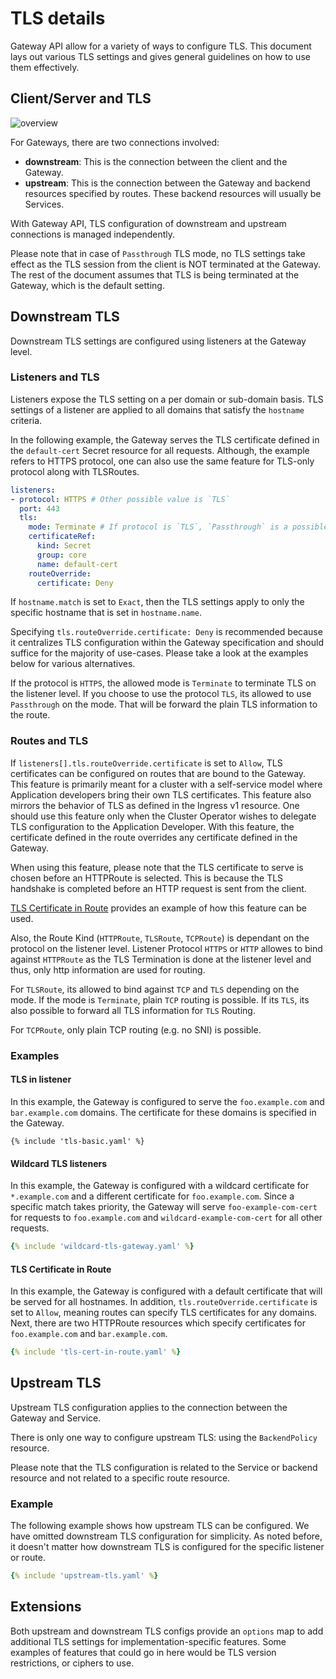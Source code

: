# TLS details

Gateway API allow for a variety of ways to configure TLS. This document lays
out various TLS settings and gives general guidelines on how to use them
effectively.

## Client/Server and TLS

![overview](/images/tls-overview.svg)

For Gateways, there are two connections involved:

- **downstream**: This is the connection between the client and the Gateway.
- **upstream**: This is the connection between the Gateway and backend resources
   specified by routes. These backend resources will usually be Services.

With Gateway API, TLS configuration of downstream and
upstream connections is managed independently.

Please note that in case of `Passthrough` TLS mode, no TLS settings take
effect as the TLS session from the client is NOT terminated at the Gateway.
The rest of the document assumes that TLS is being terminated at the Gateway,
which is the default setting.

## Downstream TLS

Downstream TLS settings are configured using listeners at the Gateway level.

### Listeners and TLS

Listeners expose the TLS setting on a per domain or sub-domain basis.
TLS settings of a listener are applied to all domains that satisfy the
`hostname` criteria.

In the following example, the Gateway serves the TLS certificate
defined in the `default-cert` Secret resource for all requests.
Although, the example refers to HTTPS protocol, one can also use the same
feature for TLS-only protocol along with TLSRoutes.

```yaml
listeners:
- protocol: HTTPS # Other possible value is `TLS`
  port: 443
  tls:
    mode: Terminate # If protocol is `TLS`, `Passthrough` is a possible mode
    certificateRef:
      kind: Secret
      group: core
      name: default-cert
    routeOverride:
      certificate: Deny
```

If `hostname.match` is set to `Exact`, then the TLS settings apply to only the
specific hostname that is set in `hostname.name`.

Specifying `tls.routeOverride.certificate: Deny` is recommended because it
centralizes TLS configuration within the Gateway specification and should
suffice for the majority of use-cases. Please take a look at the examples below
for various alternatives.

If the protocol is `HTTPS`, the allowed mode is `Terminate` to terminate TLS on the listener level.
If you choose to use the protocol `TLS`, its allowed to use `Passthrough` on the mode. That will be forward the plain TLS information to the route.

### Routes and TLS

If `listeners[].tls.routeOverride.certificate` is set to `Allow`, TLS certificates
can be configured on routes that are bound to the Gateway. This feature is
primarily meant for a cluster with a self-service model where Application developers
bring their own TLS certificates. This feature also mirrors the behavior of
TLS as defined in the Ingress v1 resource. One should use this feature only
when the Cluster Operator wishes to delegate TLS configuration to the Application Developer.
With this feature, the certificate defined in the route overrides any certificate defined in
the Gateway.

When using this feature, please note that the TLS certificate to serve is chosen
before an HTTPRoute is selected. This is because the TLS handshake is completed
before an HTTP request is sent from the client.

[TLS Certificate in Route](#tls-certificate-in-route) provides an example
of how this feature can be used.

Also, the Route Kind (`HTTPRoute`, `TLSRoute`, `TCPRoute`) is dependant on the protocol on the listener level. Listener Protocol `HTTPS` or `HTTP` allowes to bind against `HTTPRoute` as the TLS Termination is done at the listener level and thus, only http information are used for routing.

For `TLSRoute`, its allowed to bind against `TCP` and `TLS` depending on the mode. If the mode is `Terminate`, plain `TCP` routing is possible. If its `TLS`, its also possible to forward all TLS information for `TLS` Routing.

For `TCPRoute`, only plain TCP routing (e.g. no SNI) is possible.

### Examples

#### TLS in listener

In this example, the Gateway is configured to serve the `foo.example.com` and
`bar.example.com` domains. The certificate for these domains is specified
in the Gateway.

```
{% include 'tls-basic.yaml' %}
```

#### Wildcard TLS listeners

In this example, the Gateway is configured with a wildcard certificate for
`*.example.com` and a different certificate for `foo.example.com`.
Since a specific match takes priority, the Gateway will serve
`foo-example-com-cert` for requests to `foo.example.com` and
`wildcard-example-com-cert` for all other requests.

```yaml
{% include 'wildcard-tls-gateway.yaml' %}
```

#### TLS Certificate in Route

In this example, the Gateway is configured with a default certificate that will be
served for all hostnames. In addition, `tls.routeOverride.certificate` is set to
`Allow`, meaning routes can specify TLS certificates for any domains. Next,
there are two HTTPRoute resources which specify certificates for
`foo.example.com` and `bar.example.com`.

```yaml
{% include 'tls-cert-in-route.yaml' %}
```

## Upstream TLS

Upstream TLS configuration applies to the connection between the Gateway
and Service.

There is only one way to configure upstream TLS: using the `BackendPolicy`
resource.

Please note that the TLS configuration is related to the Service or backend
resource and not related to a specific route resource.

### Example

The following example shows how upstream TLS can be configured. We have
omitted downstream TLS configuration for simplicity. As noted before, it
doesn't matter how downstream TLS is configured for the specific listener or
route.

```yaml
{% include 'upstream-tls.yaml' %}
```

## Extensions

Both upstream and downstream TLS configs provide an `options` map to add
additional TLS settings for implementation-specific features.
Some examples of features that could go in here would be TLS version restrictions,
or ciphers to use.
